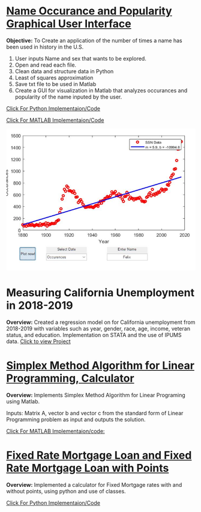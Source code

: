 
# [Name Occurance and Popularity Graphical User Interface](https://github.com/RobertoBautista189/ME21_Project)
**Objective:** To Create an application of the number of times a name has been used in history in the U.S. 
1. User inputs Name and sex that wants to be explored.
2. Open and read each file.
3. Clean data and structure data in Python
4. Least of squares approximation
5. Save txt file to be used in Matlab
6. Create a GUI for visualization in Matlab that analyzes occurances and popularity of the name inputed by the user.

[Click For Python Implementaion/Code](https://github.com/RobertoBautista189/ME21_Project/blob/main/project2.py)

[Click For MATLAB Implementaion/Code](https://github.com/RobertoBautista189/ME21_Project/blob/main/project2ML.m)

![](/images/ME_21_project_occurences.jpg)

# Measuring California Unemployment in 2018-2019
**Overview:** Created a regression model on for California unemployment from 2018-2019 with variables such as year, gender, race, age, income, veteran status, and education. Implementation on STATA and the use of IPUMS data.
[Click to view Project](https://github.com/RobertoBautista189/MeasuringUnemployment/blob/main/Measuring%20Unemployent.pdf)

# [Simplex Method Algorithm for Linear Programming, Calculator](https://github.com/RobertoBautista189/Simplex_Method/blob/main/Simplex_Method.m)
**Overview:** Implements Simplex Method Algorithm for Linear Programing using Matlab.

Inputs: Matrix A, vector b and vector c from the standard form of Linear Programming problem as input and outputs the solution.

[Click For MATLAB Implementaion/code:](https://github.com/RobertoBautista189/Simplex_Method/blob/main/Simplex_Method.m)

# [Fixed Rate Mortgage Loan and Fixed Rate Mortgage Loan with Points](https://github.com/RobertoBautista189/MortgageProject)

**Overview:** Implemented a calculator for Fixed Mortgage rates with and without points, using python and use of classes.

[Click For Python Implementaion/Code](https://github.com/RobertoBautista189/MortgageProject/blob/main/Mortage)

